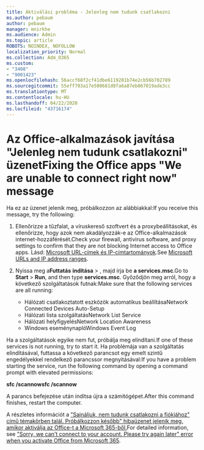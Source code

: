 ```yaml
---
title: Aktiválási probléma - Jelenleg nem tudunk csatlakozni
ms.author: pebaum
author: pebaum
manager: mnirkhe
ms.audience: Admin
ms.topic: article
ROBOTS: NOINDEX, NOFOLLOW
localization_priority: Normal
ms.collection: Adm_O365
ms.custom:
- "3408"
- "9001423"
ms.openlocfilehash: 56accf68f2cf41dbe6119281b74e2cb56b702789
ms.sourcegitcommit: 55eff703a17e500681d8fa6a87eb067019ade3cc
ms.translationtype: MT
ms.contentlocale: hu-HU
ms.lasthandoff: 04/22/2020
ms.locfileid: "43716174"
---
```

# <a name="fixing-the-office-apps-we-are-unable-to-connect-right-now-message"></a><span data-ttu-id="ba423-102">Az Office-alkalmazások javítása "Jelenleg nem tudunk csatlakozni" üzenet</span><span class="sxs-lookup"><span data-stu-id="ba423-102">Fixing the Office apps "We are unable to connect right now" message</span></span>

<span data-ttu-id="ba423-103">Ha ez az üzenet jelenik meg, próbálkozzon az alábbiakkal:</span><span class="sxs-lookup"><span data-stu-id="ba423-103">If you receive this message, try the following:</span></span>

1. <span data-ttu-id="ba423-104">Ellenőrizze a tűzfalat, a víruskereső szoftvert és a proxybeállításokat, és ellenőrizze, hogy azok nem akadályozzák-e az Office-alkalmazások internet-hozzáférését.</span><span class="sxs-lookup"><span data-stu-id="ba423-104">Check your firewall, antivirus software, and proxy settings to confirm that they are not blocking Internet access to Office apps.</span></span> <span data-ttu-id="ba423-105">Lásd: [Microsoft URL-címek és IP-címtartományok](https://docs.microsoft.com/office365/enterprise/urls-and-ip-address-ranges).</span><span class="sxs-lookup"><span data-stu-id="ba423-105">See [Microsoft URLs and IP address ranges](https://docs.microsoft.com/office365/enterprise/urls-and-ip-address-ranges).</span></span>

2. <span data-ttu-id="ba423-106">Nyissa meg a**Futtatás** **indítása** > , majd írja be **a services.msc**.</span><span class="sxs-lookup"><span data-stu-id="ba423-106">Go to **Start** > **Run**, and then type **services.msc**.</span></span> <span data-ttu-id="ba423-107">Győződjön meg arról, hogy a következő szolgáltatások futnak:</span><span class="sxs-lookup"><span data-stu-id="ba423-107">Make sure that the following services are all running:</span></span>
    - <span data-ttu-id="ba423-108">Hálózati csatlakoztatott eszközök automatikus beállítása</span><span class="sxs-lookup"><span data-stu-id="ba423-108">Network Connected Devices Auto-Setup</span></span>
    - <span data-ttu-id="ba423-109">Hálózati lista szolgáltatás</span><span class="sxs-lookup"><span data-stu-id="ba423-109">Network List Service</span></span>
    - <span data-ttu-id="ba423-110">Hálózati helyfigyelés</span><span class="sxs-lookup"><span data-stu-id="ba423-110">Network Location Awareness</span></span>
    - <span data-ttu-id="ba423-111">Windows eseménynapló</span><span class="sxs-lookup"><span data-stu-id="ba423-111">Windows Event Log</span></span>

<span data-ttu-id="ba423-112">Ha a szolgáltatások egyike nem fut, próbálja meg elindítani.</span><span class="sxs-lookup"><span data-stu-id="ba423-112">If one of these services is not running, try to start it.</span></span> <span data-ttu-id="ba423-113">Ha problémája van a szolgáltatás elindításával, futtassa a következő parancsot egy emelt szintű engedélyekkel rendelkező parancssor megnyitásával:</span><span class="sxs-lookup"><span data-stu-id="ba423-113">If you have a problem starting the service, run the following command by opening a command prompt with elevated permissions:</span></span>

<span data-ttu-id="ba423-114">**sfc /scannow**</span><span class="sxs-lookup"><span data-stu-id="ba423-114">**sfc /scannow**</span></span>

<span data-ttu-id="ba423-115">A parancs befejezése után indítsa újra a számítógépet.</span><span class="sxs-lookup"><span data-stu-id="ba423-115">After this command finishes, restart the computer.</span></span>

<span data-ttu-id="ba423-116">A részletes információt a ["Sajnáljuk, nem tudunk csatlakozni a fiókjához" című témakörben talál. Próbálkozzon később" hibaüzenet jelenik meg, amikor aktiválja az Office-t a Microsoft 365-ből.](https://docs.microsoft.com/office/troubleshoot/activation-installation/issue-when-activate-office-from-office-365)</span><span class="sxs-lookup"><span data-stu-id="ba423-116">For detailed information, see ["Sorry, we can't connect to your account. Please try again later" error when you activate Office from Microsoft 365](https://docs.microsoft.com/office/troubleshoot/activation-installation/issue-when-activate-office-from-office-365).</span></span>